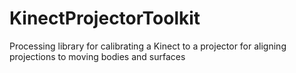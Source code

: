 KinectProjectorToolkit
======================

Processing library for calibrating a Kinect to a projector for aligning projections to moving bodies and surfaces
